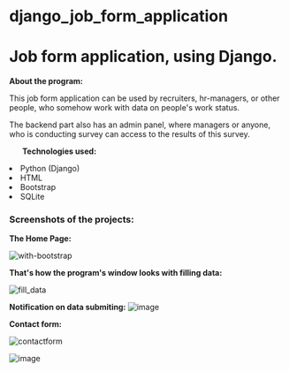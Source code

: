 # django_job_form_application


<h1>Job form application, using Django.</h1>


<strong>About the program:</strong>
<p>This job form application can be used by recruiters, hr-managers, or other people, who somehow work with data on people's work status.</p>
<p>The backend part also has an admin panel, where managers or anyone, who is conducting survey can access to the results of this survey.</p>


<ul><strong>Technologies used:</strong></ul>
<li>Python (Django)</li>
<li>HTML</li>
<li>Bootstrap</li>
<li>SQLite</li>


<h3>Screenshots of the projects:</h3>


<p><strong>The Home Page:</strong></p>

![with-bootstrap](https://user-images.githubusercontent.com/102950421/230875023-b9b07b27-49e9-41c8-9e5a-3760bf9d50c1.png)


<strong>That's how the program's window looks with filling data:</strong>


![fill_data](https://user-images.githubusercontent.com/102950421/230875229-4e916e62-3ff3-45d0-b976-77307b5e69c1.png)


<strong>Notification on data submiting:</strong>
![image](https://github.com/alinatussupova/django_job_form_application/assets/102950421/63cefcef-77a9-430b-9025-2e36e0580e92)



<strong>Contact form:</strong>


![contactform](https://user-images.githubusercontent.com/102950421/230875466-b5eb493d-e589-49b2-b488-20653c5fb95f.PNG)



![image](https://user-images.githubusercontent.com/102950421/230876035-61fbe8e0-1b30-4022-8434-465f7a2b6866.png)






